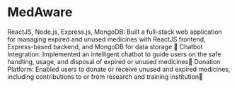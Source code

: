 # MedAware
⁠ReactJS, Node.js, Express.js, MongoDB: Built a full-stack web application for managing expired and unused
medicines with ReactJS frontend, Express-based backend, and MongoDB for data storage 
⁠Chatbot Integration: Implemented an intelligent chatbot to guide users on the safe handling, usage, and disposal of
expired or unused medicines
Donation Platform: Enabled users to donate or receive unused and expired medicines, including contributions to or
from research and training institution
